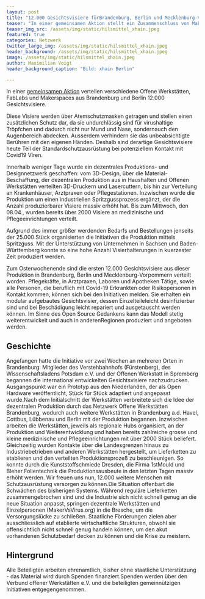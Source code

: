```yaml
---
layout: post
title: "12.000 Gesichtsvisiere fürBrandenburg, Berlin und Mecklenburg-Vorpommern"
teaser: "In einer gemeinsamen Aktion stellt ein Zusammenschluss von Maker-Initiativen 12.000 Gesichtsvisiere für Pflegekräfte, Rettungsdienste und Ärzte aus Brandenburg, Mecklenburg-Vorpommern und Berlin bereit. Damit decken sie dringende Bedarfe, denen derzeit nur ungenügendentsprochen werden kann."
teaser_img_src: /assets/img/static/hilsmittel_xhain.jpeg
featured: true
categories: Netzwerk
twitter_large_img: /assets/img/static/hilsmittel_xhain.jpeg
header_background: /assets/img/static/hilsmittel_xhain.jpeg
image: /assets/img/static/hilsmittel_xhain.jpeg
author: Maximilian Voigt
header_background_caption: "Bild: xhain Berlin"

---
```


In einer [gemeinsamen Aktion](https://offene-werkstaetten-brandenburg.de/help/) verteilen verschiedene Offene Werkstätten, FabLabs und Makerspaces aus Brandenburg und Berlin 12.000 Gesichtsvisiere.

Diese Visiere werden über Atemschutzmasken getragen und stellen einen zusätzlichen Schutz dar, da sie undurchlässig sind für virushaltige Tröpfchen und dadurch nicht nur Mund und Nase, sondernauch den Augenbereich abdecken. Ausserdem verhindern sie das unbeabsichtigte Berühren mit den eigenen Händen. Deshalb sind derartige Gesichtsvisiere heute Teil der Standardschutzausrüstung bei potenziellem Kontakt mit Covid19 Viren.

Innerhalb weniger Tage wurde ein dezentrales Produktions- und Designnetzwerk geschaffen: vom 3D-Design, über die Material-Beschaffung, der dezentralen Produktion aus in Haushalten und Offenen Werkstätten verteilten 3D-Druckern und Lasercuttern, bis hin zur Verteilung an Krankenhäuser, Arztpraxen oder Pflegestationen. Inzwischen wurde die Produktion um einen industriellen Spritzgussprozess ergänzt, der die Anzahl produzierbarer Visiere massiv erhöht hat. Bis zum Mittwoch, den 08.04., wurden bereits über 2000 Visiere an medizinische und Pflegeeinrichtungen verteilt.

Aufgrund des immer größer werdenden Bedarfs und Bestellungen jenseits der 25.000 Stück organisierten die Initiativen die Produktion mittels Spritzguss. Mit der Unterstützung von Unternehmen in Sachsen und Baden-Württemberg konnte so eine hohe Anzahl Visierhalterungen in kuerzester Zeit produziert werden.

Zum Osterwochenende sind die ersten 12.000 Gesichtsvisiere aus dieser Produktion in Brandenburg, Berlin und Mecklenburg-Vorpommern verteilt worden. Pflegekräfte, in Arztpraxen, Laboren und Apotheken Tätige, sowie alle Personen, die beruflich mit Covid-19 Erkrankten oder Risikopersonen in Kontakt kommen, können sich bei den Initiativen melden.
Sie erhalten ein modular aufgebautes Gesichtsvisier, dessen Einzelteileleicht desinfizierbar sind und bei Beschädigung leicht repariert und ausgetauscht werden können. Im Sinne des Open Source Gedankens kann das Modell stetig weiterentwickelt und auch in anderenRegionen produziert und angeboten werden.

## Geschichte
Angefangen hatte die Initiative vor zwei Wochen an mehreren Orten in Brandenburg: Mitglieder des Verstehbahnhofs (Fürstenberg), des Wissenschaftsladens Potsdam e.V. und der Offenen Werkstatt in Spremberg begannen die international entwickelten Gesichtsvisiere nachzudrucken. Ausgangspunkt war ein Prototyp aus den Niederlanden, der als Open Hardware veröffentlicht, Stück für Stück adaptiert und angepasst wurde.Nach dem Initialschritt der Werkstätten verbreitete sich die Idee der dezentralen Produktion durch das Netzwerk Offene Werkstätten Brandenburg, wodurch auch weitere Werkstätten in Brandenburg a.d. Havel, Cottbus, Lübbenau und Berlin mit der Produktion begannen. Inzwischen arbeiten die Werkstätten, jeweils als regionale Hubs organisiert, an der Produktion und Weiterentwicklung und haben bereits zahlreiche grosse und kleine medizinische und Pflegeeinrichtungen mit über 2000 Stück beliefert. Gleichzeitig wurden Kontakte über die Landesgrenzen hinaus zu Industriebetrieben und anderen Werkstätten hergestellt, um Lieferketten zu etablieren und den verteilten Produktionsprozeß zu beschleunigen. So konnte durch die Kunststoffschmiede Dresden, die Firma 1stMould und Bleher Folientechnik die Produktionsausbeute in den letzten Tagen massiv erhöht werden. Wir freuen uns nun, 12.000 weitere Menschen mit Schutzausrüstung versorgen zu können.Die Situation offenbart die Schwächen des bisherigen Systems. Während reguläre Lieferketten zusammengebrochen sind und die Industrie sich nicht schnell genug an die neue Situation anpasst, springen dezentrale Werkstätten und Einzelpersonen (MakerVsVirus.org) in die Bresche, um die Versorgungslücke zu schließen. Staatliche Förderungen zielen aber ausschliesslich auf etablierte wirtschaftliche Strukturen, obwohl sie offensichtlich nicht schnell genug handeln können, um den akut vorhandenen Schutzbedarf decken zu können und die Krise zu meistern.

## Hintergrund
Alle Beteiligten arbeiten ehrenamtlich, bisher ohne staatliche Unterstützung - das Material wird durch Spenden finanziert.Spenden werden über den Verbund offener Werkstätten e.V. und die beteiligten gemeinnützigen Initiativen entgegengenommen.